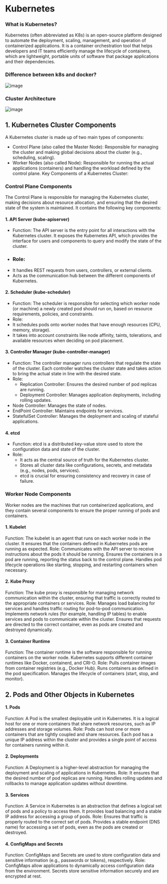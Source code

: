 # Kubernetes
### What is Kubernetes?
Kubernetes (often abbreviated as K8s) is an open-source platform designed to automate the deployment, scaling, management, and operation of containerized applications. It is a container orchestration tool that helps developers and IT teams efficiently manage the lifecycle of containers, which are lightweight, portable units of software that package applications and their dependencies.
### Difference between k8s and docker?
![image](https://github.com/user-attachments/assets/44a7e55b-67d4-4be0-bad0-bc51bebe4e00)

### Cluster Architecture
![image](https://github.com/user-attachments/assets/b0b87441-b860-4523-a0b0-ba536f875541)
## 1. Kubernetes Cluster Components
A Kubernetes cluster is made up of two main types of components:

- Control Plane (also called the Master Node): Responsible for managing the cluster and making global decisions about the cluster (e.g., scheduling, scaling).
- Worker Nodes (also called Node): Responsible for running the actual applications (containers) and handling the workload defined by the control plane.
Key Components of a Kubernetes Cluster:
### Control Plane Components
The Control Plane is responsible for managing the Kubernetes cluster, making decisions about resource allocation, and ensuring that the desired state of the system is maintained. It contains the following key components:

#### 1. API Server (kube-apiserver)
- Function: The API server is the entry point for all interactions with the Kubernetes cluster. It exposes the Kubernetes API, which provides the interface for users and components to query and modify the state of the cluster.
- ### Role:
- It handles REST requests from users, controllers, or external clients.
- Acts as the communication hub between the different components of Kubernetes.
#### 2. Scheduler (kube-scheduler)
- Function: The scheduler is responsible for selecting which worker node (or machine) a newly created pod should run on, based on resource requirements, policies, and constraints.
- Role:
- It schedules pods onto worker nodes that have enough resources (CPU, memory, storage).
- It takes into account constraints like node affinity, taints, tolerations, and available resources when deciding on pod placement.
#### 3. Controller Manager (kube-controller-manager)
- Function: The controller manager runs controllers that regulate the state of the cluster. Each controller watches the cluster state and takes action to bring the actual state in line with the desired state.
- Role:
   - Replication Controller: Ensures the desired number of pod replicas are running.
   - Deployment Controller: Manages application deployments, including rolling updates.
- Node Controller: Manages the state of nodes.
- EndPoint Controller: Maintains endpoints for services.
- StatefulSet Controller: Manages the deployment and scaling of stateful applications.
#### 4. etcd
- Function: etcd is a distributed key-value store used to store the configuration data and state of the cluster.
- Role:
   - It acts as the central source of truth for the Kubernetes cluster.
   - Stores all cluster data like configurations, secrets, and metadata (e.g., nodes, pods, services).
   - etcd is crucial for ensuring consistency and recovery in case of failure.
### Worker Node Components
Worker nodes are the machines that run containerized applications, and they contain several components to ensure the proper running of pods and containers.

#### 1. Kubelet
Function: The kubelet is an agent that runs on each worker node in the cluster. It ensures that the containers defined in Kubernetes pods are running as expected.
Role:
Communicates with the API server to receive instructions about the pods it should be running.
Ensures the containers in a pod are running, reporting the status back to the control plane.
Handles pod lifecycle operations like starting, stopping, and restarting containers when necessary.
#### 2. Kube Proxy
Function: The kube proxy is responsible for managing network communication within the cluster, ensuring that traffic is correctly routed to the appropriate containers or services.
Role:
Manages load balancing for services and handles traffic routing for pod-to-pod communication.
Implements network rules (for example, handling IP tables) to enable services and pods to communicate within the cluster.
Ensures that requests are directed to the correct container, even as pods are created and destroyed dynamically.
#### 3. Container Runtime
Function: The container runtime is the software responsible for running containers on the worker node. Kubernetes supports different container runtimes like Docker, containerd, and CRI-O.
Role:
Pulls container images from container registries (e.g., Docker Hub).
Runs containers as defined in the pod specification.
Manages the lifecycle of containers (start, stop, and monitor).
## 2. Pods and Other Objects in Kubernetes
#### 1. Pods
Function: A Pod is the smallest deployable unit in Kubernetes. It is a logical host for one or more containers that share network resources, such as IP addresses and storage volumes.
Role:
Pods can host one or more containers that are tightly coupled and share resources.
Each pod has a unique IP address within the cluster and provides a single point of access for containers running within it.
#### 2. Deployments
Function: A Deployment is a higher-level abstraction for managing the deployment and scaling of applications in Kubernetes.
Role:
It ensures that the desired number of pod replicas are running.
Handles rolling updates and rollbacks to manage application updates without downtime.
#### 3. Services
Function: A Service in Kubernetes is an abstraction that defines a logical set of pods and a policy to access them. It provides load balancing and a stable IP address for accessing a group of pods.
Role:
Ensures that traffic is properly routed to the correct set of pods.
Provides a stable endpoint (DNS name) for accessing a set of pods, even as the pods are created or destroyed.
#### 4. ConfigMaps and Secrets
Function: ConfigMaps and Secrets are used to store configuration data and sensitive information (e.g., passwords or tokens), respectively.
Role:
ConfigMaps allow applications to dynamically access configuration data from the environment.
Secrets store sensitive information securely and are encrypted at rest.

